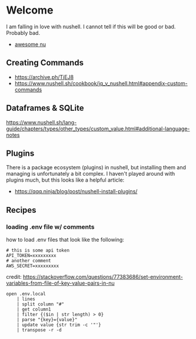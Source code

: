 # Welcome

I am falling in love with nushell. I cannot tell if this will be good or bad. Probably bad.

- [awesome nu](https://github.com/nushell/awesome-nu)

## Creating Commands

- https://archive.ph/TjEJ8
- https://www.nushell.sh/cookbook/jq_v_nushell.html#appendix-custom-commands


## Dataframes & SQLite

https://www.nushell.sh/lang-guide/chapters/types/other_types/custom_value.html#additional-language-notes

## Plugins

There is a package ecosystem (plugins) in nushell, but installing them and managing is unfortunately a bit complex. I haven't played around with plugins much, but this looks like a helpful article:

- https://qqq.ninja/blog/post/nushell-install-plugins/

## Recipes

### loading .env file w/ comments

how to load .env files that look like the following:

```
# this is some api token
API_TOKEN=xxxxxxxxx
# another comment
AWS_SECRET=xxxxxxxxx
```

credit: https://stackoverflow.com/questions/77383686/set-environment-variables-from-file-of-key-value-pairs-in-nu

```nu
open .env.local
    | lines
    | split column "#"
    | get column1
    | filter {($in | str length) > 0}
    | parse "{key}={value}"
    | update value {str trim -c '"'}
    | transpose -r -d
```

